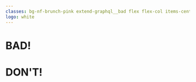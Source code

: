 ```yaml
---
classes: bg-nf-brunch-pink extend-graphql__bad flex flex-col items-center justify-center
logo: white
---
```


<h1 class="text-nf-midnight-blue">BAD!</h1>

<h1 class="text-white">DON'T!</h1>
